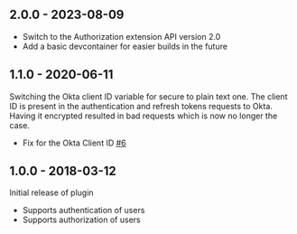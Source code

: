 ## 2.0.0 - 2023-08-09

*   Switch to the Authorization extension API version 2.0
*   Add a basic devcontainer for easier builds in the future

## 1.1.0 - 2020-06-11

Switching the Okta client ID variable for secure to plain text one. The client ID is present in the authentication and refresh tokens requests to Okta. Having it encrypted resulted in bad requests which is now no longer the case.

- Fix for the Okta Client ID [#6](https://github.com/szamfirov/gocd-okta-oauth-authorization-plugin/pull/6)

## 1.0.0 - 2018-03-12

Initial release of plugin

- Supports authentication of users
- Supports authorization of users
